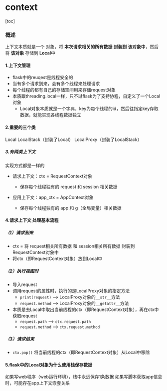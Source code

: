 # context

[toc]

### 概述

上下文本质就是一个 对象，将 **本次请求相关的所有数据** **封装到** **该对象中**，然后将 **该对象** 存储到 **Local**中

#### 1.上下文管理
* flask中的reuqest是线程安全的
* 当有多个请求到来，会有多个线程来处理请求
* 每个线程的都有自己的存储空间用来存储request对象
* 本质跟threading.local一样，只不过flask为了支持协程，自定义了一个Local对象
  * Local对象本质就是一个字典，key为每个线程的id，然后往指定key存取数据，就能实现各线程数据独立

#### 2.重要的三个类

Local
LocalStack（封装了Local）
LocalProxy（封装了LocalStack）

##### 3.有两类上下文
实现方式都是一样的

* 请求上下文：ctx = RequestContext对象
  * 保存每个线程独有的 request 和 session 相关数据

* 应用上下文：app_ctx = AppContext对象
  * 保存每个线程独有的 app 和 g（全局变量）相关数据

#### 4.请求上下文 处理基本流程

##### （1）请求到来
* ctx = 将 request相关所有数据 和 session相关所有数据 封装到RequestContext对象中
* 将ctx（即RequestContext对象）放到Local中

##### （2）执行视图时
* 导入request
* 调用request的属性时，执行的是LocalProxy对象的指定方法
  * `print(request)` --> LocalProxy对象的`__str__`方法
  * `request.method` --> LocalProxy对象的`__getattr__`方法
* 本质是去Local中取出当前线程的ctx（即RequestContext对象），再在ctx中获取request
  * `request.path`  --> `ctx.request.path`
  * `request.method` --> `ctx.request.method`

##### （3）请求结束
* `ctx.pop()`
将当前线程的ctx（即RequestContext对象）从Local中移除

#### 5.flask中的Local对象为什么使用栈保存数据
如果写web程序（web运行环境），栈中永远保存1条数据
如果写脚本获取app信息时，可能存在app上下文嵌套关系
